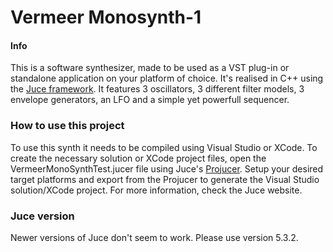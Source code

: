 # Vermeer Monosynth-1

#### Info
This is a software synthesizer, made to be used as a VST plug-in or standalone application on your platform of choice. It's realised in C++ using the [Juce framework](https://juce.com/). 
It features 3 oscillators, 3 different filter models, 3 envelope generators, an LFO and a simple yet powerfull sequencer.

### How to use this project
To use this synth it needs to be compiled using Visual Studio or XCode. To create the necessary solution or XCode project files, open the VermeerMonoSynthTest.jucer file using Juce's [Projucer](https://shop.juce.com/get-juce). 
Setup your desired target platforms and export from the Projucer to generate the Visual Studio solution/XCode project. For more information, check the Juce website.

### Juce version
Newer versions of Juce don't seem to work. Please use version 5.3.2. 


